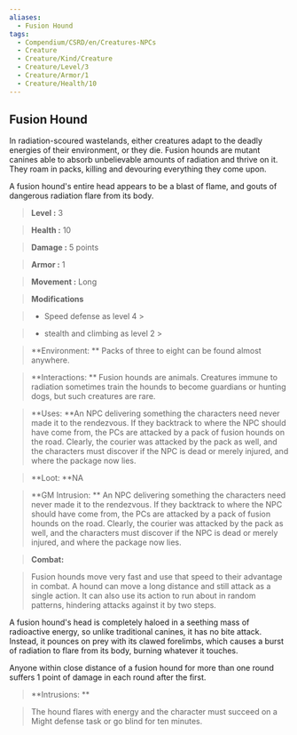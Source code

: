 ```yaml
---
aliases:
  - Fusion Hound
tags:
  - Compendium/CSRD/en/Creatures-NPCs
  - Creature
  - Creature/Kind/Creature
  - Creature/Level/3
  - Creature/Armor/1
  - Creature/Health/10
---
```

  
    
## Fusion Hound    
In radiation-scoured wastelands, either creatures adapt to the deadly energies of their environment, or they die. Fusion hounds are mutant canines able to absorb unbelievable amounts of radiation and thrive on it. They roam in packs, killing and devouring everything they come upon.  
A fusion hound's entire head appears to be a blast of flame, and gouts of dangerous radiation flare from its body.    
  
    
> **Level :** 3    
> **Health :** 10    
> **Damage :** 5 points    
> **Armor :** 1    
> **Movement :** Long    
> **Modifications**    
>- Speed defense as level 4 >  
>    
>- stealth and climbing as level 2 >  
>    
> **Environment: ** Packs of three to eight can be found almost anywhere.    
> **Interactions: ** Fusion hounds are animals. Creatures immune to radiation sometimes train the hounds to become guardians or hunting dogs, but such creatures are rare.    
> **Uses: **An NPC delivering something the characters need never made it to the rendezvous. If they backtrack to where the NPC should have come from, the PCs are attacked by a pack of fusion hounds on the road. Clearly, the courier was attacked by the pack as well, and the characters must discover if the NPC is dead or merely injured, and where the package now lies.    
> **Loot: **NA    
> **GM Intrusion: ** An NPC delivering something the characters need never made it to the rendezvous. If they backtrack to where the NPC should have come from, the PCs are attacked by a pack of fusion hounds on the road. Clearly, the courier was attacked by the pack as well, and the characters must discover if the NPC is dead or merely injured, and where the package now lies.    
  
> **Combat:**   
> Fusion hounds move very fast and use that speed to their advantage in combat. A hound can move a long distance and still attack as a single action. It can also use its action to run about in random patterns, hindering attacks against it by two steps.  
A fusion hound's head is completely haloed in a seething mass of radioactive energy, so unlike traditional canines, it has no bite attack. Instead, it pounces on prey with its clawed forelimbs, which causes a burst of radiation to flare from its body, burning whatever it touches.  
Anyone within close distance of a fusion hound for more than one round suffers 1 point of damage in each round after the first.    
    
  
> **Intrusions: **   
> The hound flares with energy and the character must succeed on a Might defense task or go blind for ten minutes.    

